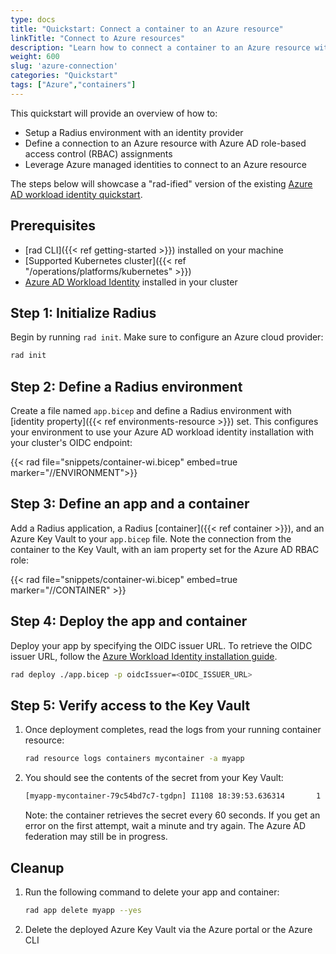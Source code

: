 ```yaml
---
type: docs
title: "Quickstart: Connect a container to an Azure resource"
linkTitle: "Connect to Azure resources"
description: "Learn how to connect a container to an Azure resource with managed identities and RBAC" 
weight: 600
slug: 'azure-connection'
categories: "Quickstart"
tags: ["Azure","containers"]
---
```


This quickstart will provide an overview of how to:

- Setup a Radius environment with an identity provider
- Define a connection to an Azure resource with Azure AD role-based access control (RBAC) assignments
- Leverage Azure managed identities to connect to an Azure resource

The steps below will showcase a "rad-ified" version of the existing [Azure AD workload identity quickstart](https://azure.github.io/azure-workload-identity/docs/quick-start.html).

## Prerequisites

- [rad CLI]({{< ref getting-started >}}) installed on your machine
- [Supported Kubernetes cluster]({{< ref "/operations/platforms/kubernetes" >}})
- [Azure AD Workload Identity](https://azure.github.io/azure-workload-identity/docs/installation.html) installed in your cluster

## Step 1: Initialize Radius 

Begin by running `rad init`. Make sure to configure an Azure cloud provider:

```bash
rad init
```

## Step 2: Define a Radius environment 

Create a file named `app.bicep` and define a Radius environment with [identity property]({{< ref environments-resource >}}) set. This configures your environment to use your Azure AD workload identity installation with your cluster's OIDC endpoint:

{{< rad file="snippets/container-wi.bicep" embed=true marker="//ENVIRONMENT">}}

## Step 3: Define an app and a container

Add a Radius application, a Radius [container]({{< ref container >}}), and an Azure Key Vault to your `app.bicep` file. Note the connection from the container to the Key Vault, with an iam property set for the Azure AD RBAC role:

{{< rad file="snippets/container-wi.bicep" embed=true marker="//CONTAINER" >}}

## Step 4: Deploy the app and container

Deploy your app by specifying the OIDC issuer URL. To retrieve the OIDC issuer URL, follow the [Azure Workload Identity installation guide](https://azure.github.io/azure-workload-identity/docs/installation.html).

```bash
rad deploy ./app.bicep -p oidcIssuer=<OIDC_ISSUER_URL>
```

## Step 5: Verify access to the Key Vault

1. Once deployment completes, read the logs from your running container resource:

   ```bash
   rad resource logs containers mycontainer -a myapp
   ```

2. You should see the contents of the secret from your Key Vault:

   ```txt
   [myapp-mycontainer-79c54bd7c7-tgdpn] I1108 18:39:53.636314       1 main.go:33] "successfully got secret" secret="supersecret"
   ```

   Note: the container retrieves the secret every 60 seconds. If you get an error on the first attempt, wait a minute and try again. The Azure AD federation may still be in progress.

## Cleanup

1. Run the following command to delete your app and container:

   ```bash
   rad app delete myapp --yes
   ```

2. Delete the deployed Azure Key Vault via the Azure portal or the Azure CLI
